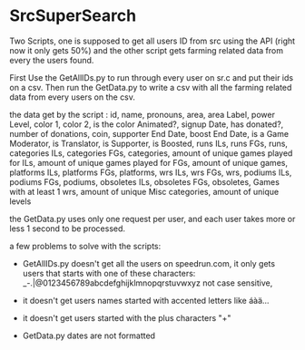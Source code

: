 # SrcSuperSearch
Two Scripts, one is supposed to get all users ID from src using the API (right now it only gets 50%) and the other script gets farming related data from every the users found.

First Use the GetAllIDs.py to run through every user on sr.c and put their ids on a csv.
Then run the GetData.py to write a csv with all the farming related data from every users on the csv.

the data get by the script : id, name, pronouns, area, area Label, power Level, color 1, color 2, is the color Animated?, signup Date, has donated?, number of donations, coin, supporter End Date, boost End Date, is a Game Moderator, is Translator, is Supporter, is Boosted, runs ILs, runs FGs, runs, categories ILs, categories FGs, categories, amount of unique games played for ILs, amount of unique games played for FGs, amount of unique games, platforms ILs, platforms FGs, platforms, wrs ILs, wrs FGs, wrs, podiums ILs, podiums FGs, podiums, obsoletes ILs, obsoletes FGs, obsoletes, Games with at least 1 wrs, amount of unique Misc categories, amount of unique levels

the GetData.py uses only one request per user, and each user takes more or less 1 second to be processed.

a few problems to solve with the scripts:

 - GetAllIDs.py doesn't get all the users on speedrun.com, it only gets users that starts with one of these characters: _-.|@0123456789abcdefghijklmnopqrstuvwxyz not case sensitive,
 - it doesn't get users names started with accented letters like áàä...
 - it doesn't get users started with the plus characters "+"
 
 - GetData.py dates are not formatted
